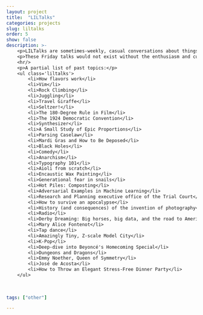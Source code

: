 ```yaml
---
layout: project
title:  "LILTalks"
categories: projects
slug: liltalks
order: 5
show: false
description: >-
    <p>LILTalks are sometimes-weekly, casual conversations about things that people find interesting.</p>
    <p>These Friday talks would not exist without the enthusiasm and curiosity of my colleagues.</p>
    <hr/>
    <p>A partial list of past topics:</p>
    <ul class='liltalks'>
        <li>How flavors work</li>
        <li>Vim</li>
        <li>Rock Climbing</li>
        <li>Juggling</li>
        <li>Travel Giraffe</li>
        <li>Seltzer!</li>
        <li>The 180-Degree Rule in Film</li>
        <li>The 1924 Democratic Convention</li>
        <li>Synthesizer</li>
        <li>A Small Study of Epic Proportions</li>
        <li>Parsing Caselaw</li>
        <li>Mardi Gras and How to Be Deposed</li>
        <li>Black Holes</li>
        <li>Comedy</li>
        <li>Anarchism</li>
        <li>Typography 101</li>
        <li>Aioli from scratch</li>
        <li>Encaustic Wax Painting</li>
        <li>Generational fear in snails</li>
        <li>Hot Piles: Composting</li>
        <li>Adversarial Examples in Machine Learning</li>
        <li>Research and Planning executive office of the Trial Court</li>
        <li>How to survive an apocalypse</li>
        <li>History (and consequences) of the invention of photography</li>
        <li>Radio</li>
        <li>Derby Dreaming: Big horses, big data, and the road to America's biggest race</li>
        <li>Mary Alice Fontenot</li>
        <li>Tap dance</li>
        <li>Amazingly Tiny, Z-scale Model City</li>
        <li>K-Pop</li>
        <li>Deep-dive into Beyoncé's Homecoming Special</li>
        <li>Dungeons and Dragons</li>
        <li>Emmy Noether, Queen of Symmetry</li>
        <li>José de Acosta</li>       
        <li>How to Throw an Elegant Stress-Free Dinner Party</li>
    </ul>
    
    
 
tags: ["other"]

---
```

